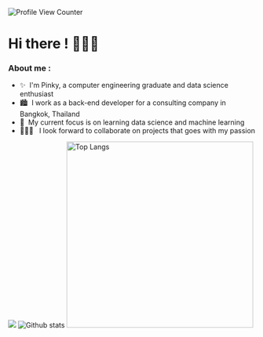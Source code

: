 ![Profile View Counter](https://komarev.com/ghpvc/?username=ppkgtmm&style=flat)

# Hi there ! 🙋🏻‍♀️

### About me :
- ✨ &nbsp;I'm Pinky, a computer engineering graduate and data science enthusiast
- 🏙️ &nbsp;I work as a back-end developer for a consulting company in Bangkok, Thailand 
- :seedling: &nbsp;My current focus is on learning data science and machine learning <br />
- 👩🏻‍💻 &nbsp;&nbsp;I look forward to collaborate on projects that goes with my passion <br />

<img src="https://github-readme-streak-stats.herokuapp.com?user=ppkgtmm&theme=holi-theme&date_format=M%20j%5B%2C%20Y%5D&background=0d1117&border=ffffff00"/>
<img src="https://github-readme-stats.vercel.app/api?username=ppkgtmm&show_icons=true&theme=github_dark" alt="Github stats"/>
<img width="380" src="https://github-readme-stats.vercel.app/api/top-langs/?username=ppkgtmm&theme=github_dark&layout=compact" alt="Top Langs"/>
